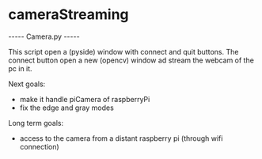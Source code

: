 # cameraStreaming

----- Camera.py -----

This script open a (pyside) window with connect and quit buttons.
The connect button open a new (opencv) window ad stream the webcam of the pc in it.

Next goals:
- make it handle piCamera of raspberryPi
- fix the edge and gray modes

Long term goals:
- access to the camera from a distant raspberry pi (through wifi connection)